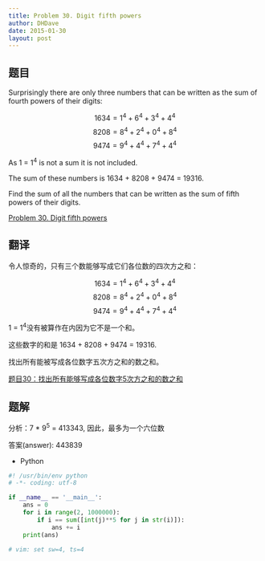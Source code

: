 ```yaml
---
title: Problem 30. Digit fifth powers
author: DHDave
date: 2015-01-30
layout: post
---
```


## 题目

Surprisingly there are only three numbers that can be written as the sum of fourth powers of their digits:

$$ 1634 = 1^4 + 6^4 + 3^4 + 4^4 $$
$$ 8208 = 8^4 + 2^4 + 0^4 + 8^4 $$
$$ 9474 = 9^4 + 4^4 + 7^4 + 4^4 $$

As 1 = 1<sup>4</sup> is not a sum it is not included.
<!--more-->
The sum of these numbers is 1634 + 8208 + 9474 = 19316.

Find the sum of all the numbers that can be written as the sum of fifth powers of their digits.

[Problem 30. Digit fifth powers](https://projecteuler.net/problem=30 "Problem 30")

## 翻译

令人惊奇的，只有三个数能够写成它们各位数的四次方之和：

$$ 1634 = 1^4 + 6^4 + 3^4 + 4^4 $$
$$ 8208 = 8^4 + 2^4 + 0^4 + 8^4 $$
$$ 9474 = 9^4 + 4^4 + 7^4 + 4^4 $$

1 = 1<sup>4</sup>没有被算作在内因为它不是一个和。

这些数字的和是 1634 + 8208 + 9474 = 19316.

找出所有能被写成各位数字五次方之和的数之和。

[题目30：找出所有能够写成各位数字5次方之和的数之和](http://pe.spiritzhang.com/index.php/2011-05-11-09-44-54/31-305 "题目30")

## 题解

分析：7 * 9<sup>5</sup> = 413343, 因此，最多为一个六位数

答案(answer): 443839

+ Python

```python
#! /usr/bin/env python
# -*- coding: utf-8

if __name__ == '__main__':
    ans = 0
    for i in range(2, 1000000):
        if i == sum([int(j)**5 for j in str(i)]):
            ans += i
    print(ans)

# vim: set sw=4, ts=4
```
